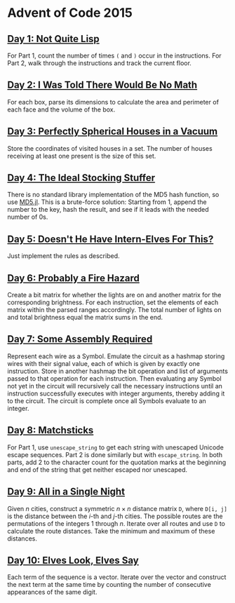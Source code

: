 # Advent of Code 2015

## [Day 1: Not Quite Lisp](https://adventofcode.com/2015/day/1)

For Part 1, count the number of times `(` and `)` occur in the instructions.
For Part 2, walk through the instructions and track the current floor.

## [Day 2: I Was Told There Would Be No Math](https://adventofcode.com/2015/day/2)

For each box, parse its dimensions to calculate the area and perimeter of each face and the volume of the box.

## [Day 3: Perfectly Spherical Houses in a Vacuum](https://adventofcode.com/2015/day/3)

Store the coordinates of visited houses in a set.
The number of houses receiving at least one present is the size of this set.

## [Day 4: The Ideal Stocking Stuffer](https://adventofcode.com/2015/day/4)

There is no standard library implementation of the MD5 hash function, so use [MD5.jl](https://github.com/JuliaCrypto/MD5.jl).
This is a brute-force solution: Starting from 1, append the number to the key, hash the result, and see if it leads with the needed number of 0s.

## [Day 5: Doesn't He Have Intern-Elves For This?](https://adventofcode.com/2015/day/5)

Just implement the rules as described.

## [Day 6: Probably a Fire Hazard](https://adventofcode.com/2015/day/6)

Create a bit matrix for whether the lights are on and another matrix for the corresponding brightness.
For each instruction, set the elements of each matrix within the parsed ranges accordingly.
The total number of lights on and total brightness equal the matrix sums in the end.

## [Day 7: Some Assembly Required](https://adventofcode.com/2015/day/7)

Represent each wire as a Symbol.
Emulate the circuit as a hashmap storing wires with their signal value, each of which is given by exactly one instruction.
Store in another hashmap the bit operation and list of arguments passed to that operation for each instruction.
Then evaluating any Symbol not yet in the circuit will recursively call the necessary instructions until an instruction successfully executes with integer arguments, thereby adding it to the circuit.
The circuit is complete once all Symbols evaluate to an integer.

## [Day 8: Matchsticks](https://adventofcode.com/2015/day/8)

For Part 1, use `unescape_string` to get each string with unescaped Unicode escape sequences.
Part 2 is done similarly but with `escape_string`.
In both parts, add 2 to the character count for the quotation marks at the beginning and end of the string that get neither escaped nor unescaped.

## [Day 9: All in a Single Night](https://adventofcode.com/2015/day/9)

Given $n$ cities, construct a symmetric $n \times n$ distance matrix `D`, where `D[i, j]` is the distance between the $i$-th and $j$-th cities.
The possible routes are the permutations of the integers 1 through $n$.
Iterate over all routes and use `D` to calculate the route distances.
Take the minimum and maximum of these distances.

## [Day 10: Elves Look, Elves Say](https://adventofcode.com/2015/day/10)

Each term of the sequence is a vector.
Iterate over the vector and construct the next term at the same time by counting the number of consecutive appearances of the same digit.